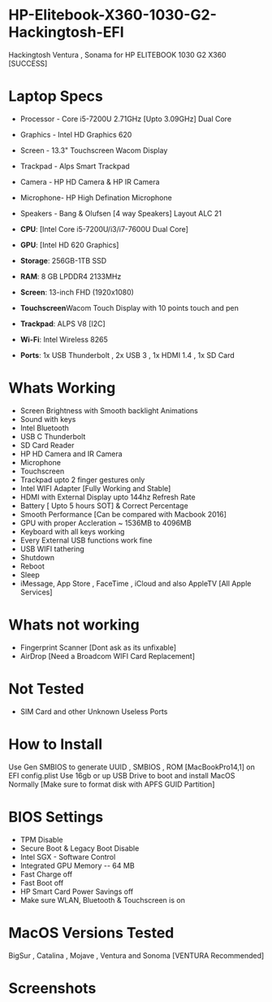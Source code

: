 # HP-Elitebook-X360-1030-G2-Hackingtosh-EFI
Hackingtosh Ventura , Sonama for HP ELITEBOOK 1030 G2 X360 [SUCCESS]

# Laptop Specs
- Processor - Core i5-7200U 2.71GHz [Upto 3.09GHz] Dual Core
- Graphics  - Intel HD Graphics 620 
- Screen    - 13.3" Touchscreen Wacom Display 
- Trackpad  - Alps Smart Trackpad 
- Camera    - HP HD Camera & HP IR Camera
- Microphone- HP High Defination Microphone
- Speakers  - Bang & Olufsen [4 way Speakers] Layout ALC 21

- <b>CPU</b>: [Intel Core i5-7200U/i3/i7-7600U Dual Core]
- <b>GPU</b>: [Intel HD 620 Graphics]
- <b>Storage</b>: 256GB-1TB SSD 
- <b>RAM</b>: 8 GB LPDDR4 2133MHz
- <b>Screen</b>: 13-inch FHD (1920x1080)  
- <b>Touchscreen</b>Wacom Touch Display with 10 points touch and pen
- <b>Trackpad</b>: ALPS V8 [I2C]
- <b>Wi-Fi</b>: Intel Wireless 8265
- <b>Ports</b>: 1x USB Thunderbolt , 2x USB 3 , 1x HDMI 1.4 , 1x SD Card 

# Whats Working
- Screen Brightness with Smooth backlight Animations 
- Sound with keys 
- Intel Bluetooth
- USB C Thunderbolt 
- SD Card Reader
- HP HD Camera and IR Camera 
- Microphone
- Touchscreen
- Trackpad upto 2 finger gestures only
- Intel WIFI Adapter [Fully Working and Stable]
- HDMI with External Display upto 144hz Refresh Rate
- Battery [ Upto 5 hours SOT] & Correct Percentage
- Smooth Performance [Can be compared with Macbook 2016]
- GPU with proper Accleration ~ 1536MB to 4096MB 
- Keyboard with all keys working
- Every External USB functions work fine
- USB WIFI tathering
- Shutdown
- Reboot
- Sleep
- iMessage, App Store , FaceTime , iCloud and also AppleTV [All Apple Services] 

# Whats not working
- Fingerprint Scanner [Dont ask as its unfixable]
- AirDrop [Need a Broadcom WIFI Card Replacement]

# Not Tested
- SIM Card and other Unknown Useless Ports 

  
# How to Install
Use Gen SMBIOS to generate UUID , SMBIOS , ROM [MacBookPro14,1] on EFI config.plist 
Use 16gb or up USB Drive to boot and install MacOS Normally [Make sure to format disk with APFS GUID Partition]

# BIOS Settings
- TPM Disable
- Secure Boot & Legacy Boot Disable
- Intel SGX - Software Control
- Integrated GPU Memory -- 64 MB
- Fast Charge off
- Fast Boot off
- HP Smart Card Power Savings off
- Make sure WLAN, Bluetooth & Touchscreen is on
  
# MacOS Versions Tested
  BigSur , Catalina , Mojave , Ventura and Sonoma [VENTURA Recommended]

# Screenshots
